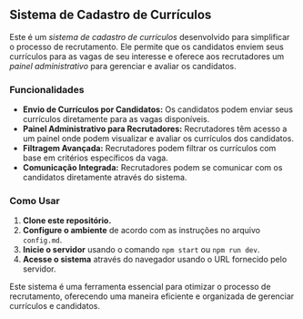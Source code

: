 ## Sistema de Cadastro de Currículos

Este é um _sistema de cadastro de currículos_ desenvolvido para simplificar o processo de recrutamento. Ele permite que os candidatos enviem seus currículos para as vagas de seu interesse e oferece aos recrutadores um _painel administrativo_ para gerenciar e avaliar os candidatos.

### Funcionalidades

- **Envio de Currículos por Candidatos:** Os candidatos podem enviar seus currículos diretamente para as vagas disponíveis.
- **Painel Administrativo para Recrutadores:** Recrutadores têm acesso a um painel onde podem visualizar e avaliar os currículos dos candidatos.
- **Filtragem Avançada:** Recrutadores podem filtrar os currículos com base em critérios específicos da vaga.
- **Comunicação Integrada:** Recrutadores podem se comunicar com os candidatos diretamente através do sistema.

### Como Usar

1. **Clone este repositório.**
2. **Configure o ambiente** de acordo com as instruções no arquivo `config.md`.
3. **Inicie o servidor** usando o comando `npm start` ou `npm run dev`.
4. **Acesse o sistema** através do navegador usando o URL fornecido pelo servidor.

Este sistema é uma ferramenta essencial para otimizar o processo de recrutamento, oferecendo uma maneira eficiente e organizada de gerenciar currículos e candidatos.
